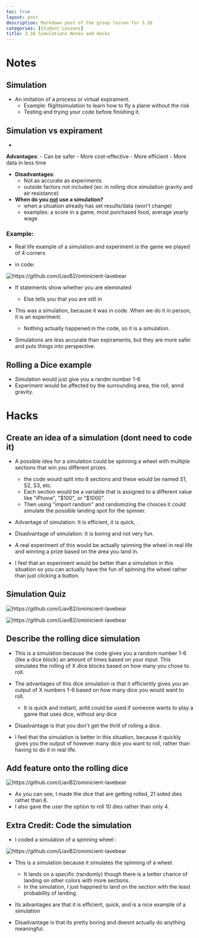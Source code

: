 ```yaml
---
toc: true
layout: post
description: Markdown post of the group lesson for 3.16
categories: [Student Lessons]
title: 3.16 Simulations Notes and Hacks
---
```


# Notes

## Simulation
- An imitation of a process or virtual expirament.
    - Example: flightsimulation to learn how to fly a plane without the risk
    - Testing and trying your code before finishing it.

## Simulation vs expirament 
- 
**Advantages**: 
    - Can be safer
    - More cost-effective
    - More efficient 
    - More data in less time
- **Disadvantages**:
    - Not as accurate as experiments
    - outside factors not included (ex: in rolling dice simulation gravity and air resistance)
- **When do you <u>not</u> use a simulation?**
    - when a situation already has set results/data (won't change) 
    - examples: a score in a game, most purchased food, average yearly wage

### Example:

- Real life example of a simulation and experiment is the game we played of 4 corners

- in code:

![]({{site.baseurl}}/images/ava2.png "https://github.com/LiavB2/ominicient-lavebear")

- If statements show whether you are eleminated 
    - Else tells you that you are still in
- This was a simulation, because it was in code. When we do it in person, it is an experiment. 
    - Nothing actually happened in the code, so it is a simulation.

- Simulations are less accurate than expiraments, but they are more safer and puts things into perspective.

## Rolling a Dice example
- Simulation would just give you a randm number 1-6
- Experiment would be affected by the surrounding area, the roll, annd gravity.

# Hacks

## Create an idea of a simulation (dont need to code it)

- A possible idea for a simulation could be spinning a wheel with multiple sections that win you different prizes.
    - the code would split into 8 sections and these would be named S1, S2, S3, etc. 
    - Each section would be a variable that is assigned to a different value like "iPhone", "$100", or "$1000".
    - Then using "import random" and randomizing the choices it could simulate the possible landing spot for the spinner.

- Advantage of simulation: It is efficient, it is quick, .
- Disadvantage of simulation: It is boring and not very fun.

- A real experiment of this would be actually spinning the wheel in real life and winning a prize based on the area you land in.

- I feel that an experiment would be better than a simulation in this situation so you can actually have the fun of spinning the wheel rather than just clicking a button.

## Simulation Quiz

![]({{site.baseurl}}/images/avaquiz1.png "https://github.com/LiavB2/ominicient-lavebear")

![]({{site.baseurl}}/images/avaquiz2.png "https://github.com/LiavB2/ominicient-lavebear")


## Describe the rolling dice simulation
- This is a simulation because the code gives you a random number 1-6 (like a dice block) an amount of times based on your input. This simulates the rolling of X dice blocks based on how many you chose to roll. 

- The advantages of this dice simulation is that it efficiently gives you an output of X numbers 1-6 based on how many dice you would want to roll. 
    - It is quick and instant, anfd could be used if someone wants to play a game that uses dice, without any dice

- Disadvantage is that you don't get the thrill of rolling a dice.

- I feel that the simulation is better in this situation, because it quickly gives you the output of however many dice you want to roll, rather than having to do it in real life.


## Add feature onto the rolling dice

![]({{site.baseurl}}/images/ava3.png "https://github.com/LiavB2/ominicient-lavebear")

- As you can see, I made the dice that are getting rolled, 21 sided dies rather than 6. 
- I also gave the user the option to roll 10 dies rather than only 4.

## Extra Credit: Code the simulation
- I coded a simulation of a spinning wheel :

![]({{site.baseurl}}/images/library6.png "https://github.com/LiavB2/ominicient-lavebear")

- This is a simulation because it simulates the spinning of a wheel.
    - It lands on a specific (randomly) though there is a better chance of landing on other colors with more sections. 
    - In the simulation, I just happned to land on the section with the least probability of landing.

- Its advantages are that it is efficient, quick, and is a nice example of a simulation
- Disadvantage is that its pretty boring and doesnt actually do anything meaningful.
